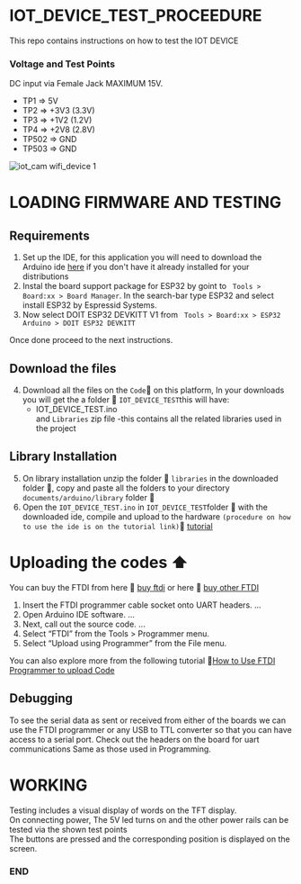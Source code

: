 # IOT_DEVICE_TEST_PROCEEDURE
This repo contains instructions on how to test the IOT DEVICE

### Voltage and Test Points
DC input via Female Jack MAXIMUM 15V.
 - TP1 => 5V
 - TP2 => +3V3 (3.3V)
 - TP3 => +1V2 (1.2V)
 - TP4 => +2V8 (2.8V)
 - TP502 => GND
 - TP503 => GND

![iot_cam wifi_device 1](https://user-images.githubusercontent.com/85989401/166421798-71273c96-b8b0-472e-94d0-b36303f9c40e.png)

# LOADING FIRMWARE AND TESTING

## Requirements
1) Set up the IDE, for this application you will need to download the Arduino ide [here](https://www.arduino.cc/en/software) if you don't have it already installed for your distributions
2) Instal the board support package for ESP32 by goint to ` Tools > Board:xx > Board Manager`. In the search-bar type ESP32 and select install ESP32 by Espressid Systems.  
3) Now select DOIT ESP32 DEVKITT V1 from ` Tools > Board:xx > ESP32 Arduino > DOIT ESP32 DEVKITT`
 
 Once done proceed to the next instructions.
 
 ## Download the files 
4)  Download all the files on the `Code`:arrow_down_small: on this platform, In your downloads you will get the a folder :file_folder:  `IOT_DEVICE_TEST`this will have:
     - IOT_DEVICE_TEST.ino
</br> and `Libraries` zip file -this contains all the related libraries used in the project
## Library Installation
5)  On library installation unzip the folder :file_folder: `libraries` in the downloaded folder :file_folder:, copy and paste all the folders to your directory `documents/arduino/library` folder :file_folder:
6)  Open the `IOT_DEVICE_TEST.ino`  in `IOT_DEVICE_TEST`folder :file_folder: with the downloaded ide, compile and upload to the hardware `(procedure on how to use the ide is on the tutorial link)`:link:    [tutorial](https://www.youtube.com/watch?v=nL34zDTPkcs&t=3s)


# Uploading the codes  :arrow_up:
You can buy the FTDI from here :link: [buy ftdi](https://www.amazon.com/HiLetgo-FT232RL-Converter-Adapter-Breakout/dp/B00IJXZQ7C/ref=sr_1_3?keywords=FTDI&qid=1650483928&sr=8-3)
or here 
 :link: [buy other FTDI](https://www.amazon.com/CP2102-Module-Converter-Downloader-Compatible/dp/B092YMT52G_)

1) Insert the FTDI programmer cable socket onto UART headers. ...
2) Open Arduino IDE software. ...
3) Next, call out the source code. ...
4) Select “FTDI” from the Tools > Programmer menu.
5) Select “Upload using Programmer” from the File menu.

You can also explore more from the following tutorial :link:[How to Use FTDI Programmer to upload Code](https://www.youtube.com/watch?v=JYchUapoqzc)
## Debugging 
To see the serial data as sent or received from either of the boards we can use the FTDI programmer or any USB to TTL converter so that you can have access to a serial port. Check out the headers on the board for uart communications Same as those used in Programming.

# WORKING
Testing includes a visual display of words on the TFT display.
</br>  On connecting power, The 5V led turns on and the other power rails can be tested via the shown test points
</br> The buttons are pressed and the corresponding position is displayed on the screen.

### END
